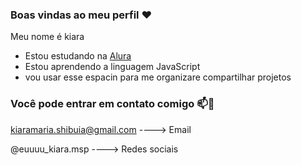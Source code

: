 ### Boas vindas ao meu perfil ♥️

Meu nome é kiara

- Estou estudando na [Alura](https://www.alura.com.br)
- Estou aprendendo a linguagem JavaScript
- vou usar esse espacin para me organizare compartilhar projetos

### Você pode entrar em contato comigo 📫📧

kiaramaria.shibuia@gmail.com ----> Email

@euuuu_kiara.msp ----> Redes sociais

